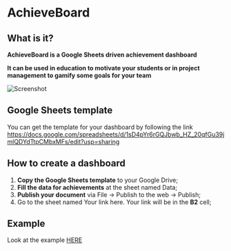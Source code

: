 # AchieveBoard

## What is it?
**AchieveBoard is a Google Sheets driven achievement dashboard**

**It can be used in education to motivate your students or in project management to gamify some goals for your team**

![Screenshot](https://raw.githubusercontent.com/Ruslanabk/AchieveBoard/master/screenshot.png)

## Google Sheets template
You can get the template for your dashboard by following the link <https://docs.google.com/spreadsheets/d/1sD4pYr6rGQJbwb_HZ_20qfGu39jmlQDYdTtpCMbxMFs/edit?usp=sharing>

## How to create a dashboard
1. **Copy the Google Sheets template** to your Google Drive;
2. **Fill the data for achievements** at the sheet named Data;
3. **Publish your document** via File -> Publish to the web -> Publish;
4. Go to the sheet named Your link here. Your link will be in the **B2** cell;

## Example
Look at the example [HERE](https://ruslanabk.github.io/AchieveBoard/?1sD4pYr6rGQJbwb_HZ_20qfGu39jmlQDYdTtpCMbxMFs)
